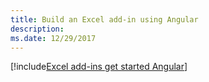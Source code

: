```yaml
---
title: Build an Excel add-in using Angular
description: 
ms.date: 12/29/2017
---
```


[!include[Excel add-ins get started Angular](../includes/file-get-started-excel-angular.md)]
